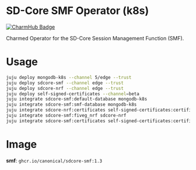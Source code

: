 # SD-Core SMF Operator (k8s)
[![CharmHub Badge](https://charmhub.io/sdcore-smf/badge.svg)](https://charmhub.io/sdcore-smf)

Charmed Operator for the SD-Core Session Management Function (SMF).

# Usage

```bash
juju deploy mongodb-k8s --channel 5/edge --trust
juju deploy sdcore-smf --channel edge --trust
juju deploy sdcore-nrf --channel edge --trust
juju deploy self-signed-certificates --channel=beta
juju integrate sdcore-smf:default-database mongodb-k8s
juju integrate sdcore-smf:smf-database mongodb-k8s
juju integrate sdcore-nrf:certificates self-signed-certificates:certificates
juju integrate sdcore-smf:fiveg_nrf sdcore-nrf
juju integrate sdcore-smf:certificates self-signed-certificates:certificates
```

# Image

**smf**: `ghcr.io/canonical/sdcore-smf:1.3`
